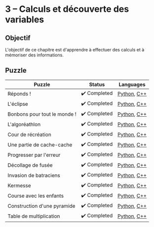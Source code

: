 # 3 – Calculs et découverte des variables

## Objectif

L'objectif de ce chapitre est d'apprendre à effectuer des calculs et à mémoriser des informations.

## Puzzle

| Puzzle                       | Status                       | Languages                                                                                                                    |
| ---------------------------- | ---------------------------- | ---------------------------------------------------------------------------------------------------------------------------- |
| Réponds !                    | :heavy_check_mark: Completed | [Python](./01%20-%20Réponds%20!.py), [C++](./01%20-%20Réponds%20!.cpp)                                                       |
| L'éclipse                    | :heavy_check_mark: Completed | [Python](./02%20-%20L'éclipse.py), [C++](./02%20-%20L'éclipse.cpp)                                                           |
| Bonbons pour tout le monde ! | :heavy_check_mark: Completed | [Python](./03%20-%20Bonbons%20pour%20tout%20le%20monde%20!.py), [C++](./03%20-%20Bonbons%20pour%20tout%20le%20monde%20!.cpp) |
| L'algoréathlon               | :heavy_check_mark: Completed | [Python](./04%20-%20L'algoréathlon.py), [C++](./04%20-%20L'algoréathlon.cpp)                                                 |
| Cour de récréation           | :heavy_check_mark: Completed | [Python](./05%20-%20Cour%20de%20récréation.py), [C++](./05%20-%20Cour%20de%20récréation.cpp)                                 |
| Une partie de cache-cache    | :heavy_check_mark: Completed | [Python](./06%20-%20Une%20partie%20de%20cache-cache.py), [C++](./06%20-%20Une%20partie%20de%20cache-cache.cpp)               |
| Progresser par l'erreur      | :heavy_check_mark: Completed | [Python](./07%20-%20Progresser%20par%20l'erreur.py), [C++](./07%20-%20Progresser%20par%20l'erreur.cpp)                       |
| Décollage de fusée           | :heavy_check_mark: Completed | [Python](./08%20-%20Décollage%20de%20fusée.py), [C++](./08%20-%20Décollage%20de%20fusée.cpp)                                 |
| Invasion de batraciens       | :heavy_check_mark: Completed | [Python](./09%20-%20Invasion%20de%20batraciens.py), [C++](./09%20-%20Invasion%20de%20batraciens.cpp)                         |
| Kermesse                     | :heavy_check_mark: Completed | [Python](./10%20-%20Kermesse.py), [C++](./10%20-%20Kermesse.cpp)                                                             |
| Course avec les enfants      | :heavy_check_mark: Completed | [Python](./11%20-%20Course%20avec%20les%20enfants.py), [C++](./11%20-%20Course%20avec%20les%20enfants.cpp)                   |
| Construction d'une pyramide  | :heavy_check_mark: Completed | [Python](./12%20-%20Construction%20d'une%20pyramide.py), [C++](./12%20-%20Construction%20d'une%20pyramide.cpp)               |
| Table de multiplication      | :heavy_check_mark: Completed | [Python](./13%20-%20Table%20de%20multiplication.py), [C++](./13%20-%20Table%20de%20multiplication.cpp)                       |
